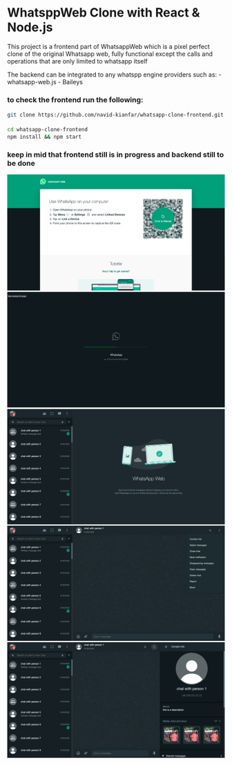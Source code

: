 # WhatsppWeb Clone with React & Node.js

This project is a frontend part of WhatsappWeb which is a pixel perfect clone of the original Whatsapp web, fully functional except the calls and operations that are only limited to whatsapp itself

The backend can be integrated to any whatspp engine providers such as:
    - whatsapp-web.js
    - Baileys

### to check the frontend run the following:

```sh
git clone https://github.com/navid-kianfar/whatsapp-clone-frontend.git

cd whatsapp-clone-frontend
npm install && npm start
```

### keep in mid that frontend still is in progress and backend still to be done

![scan-qr-code](./screenshots/1.png)
![loading](./screenshots/2.png)
![landing](./screenshots/3.png)
![chat-options](./screenshots/4.png)
![chat-info](./screenshots/5.png)